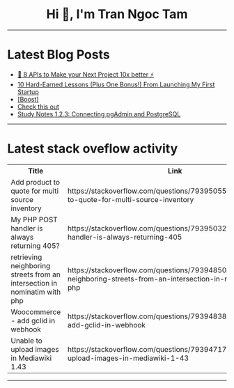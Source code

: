 <h1 align="center">Hi 👋, I'm Tran Ngoc Tam</h1>

---

# Latest Blog Posts 
<!-- BLOG-POST-LIST:START -->
- [🤯 8 APIs to Make your Next Project 10x better ⚡️](https://dev.to/akshaycodes/8-apis-to-make-your-next-project-10x-better-3a9o)
- [10 Hard-Earned Lessons &lpar;Plus One Bonus!&rpar; From Launching My First Startup](https://dev.to/digitaldrreamer/10-hard-earned-lessons-plus-one-bonus-from-launching-my-first-startup-71a)
- [[Boost]](https://dev.to/akshaybond30160/-16ok)
- [Check this out](https://dev.to/akshaycodes/check-this-out-1adh)
- [Study Notes 1.2.3: Connecting pgAdmin and PostgreSQL](https://dev.to/pizofreude/study-notes-123-connecting-pgadmin-and-postgresql-21p6)
<!-- BLOG-POST-LIST:END -->

---

# Latest stack oveflow activity
<table>
  <tr><th>Title</th><th>Link</th></tr>
  <!-- STACKOVERFLOW:START --><tr><td>Add product to quote for multi source inventory</td><td>https://stackoverflow.com/questions/79395055/add-product-to-quote-for-multi-source-inventory</td></tr><tr><td>My PHP POST handler is always returning 405?</td><td>https://stackoverflow.com/questions/79395032/my-php-post-handler-is-always-returning-405</td></tr><tr><td>retrieving neighboring streets from an intersection in nominatim with php</td><td>https://stackoverflow.com/questions/79394850/retrieving-neighboring-streets-from-an-intersection-in-nominatim-with-php</td></tr><tr><td>Woocommerce - add gclid in webhook</td><td>https://stackoverflow.com/questions/79394838/woocommerce-add-gclid-in-webhook</td></tr><tr><td>Unable to upload images in Mediawiki 1.43</td><td>https://stackoverflow.com/questions/79394717/unable-to-upload-images-in-mediawiki-1-43</td></tr><!-- STACKOVERFLOW:END -->
</table>

---


